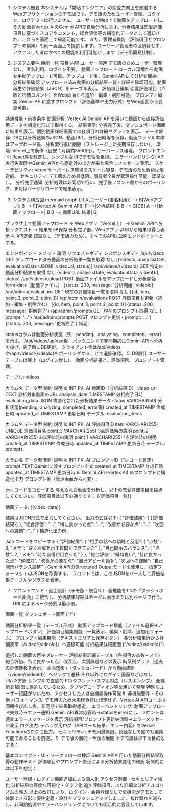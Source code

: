 1. システム概要
本システムは「婚活エンジニア」の恋愛力向上を支援するWebアプリケーションのデモ版です。デモ版のためユーザー管理、ログイン、ログアウトは行いません。
ユーザーはWeb上で動画をアップロードし、その動画をVertex AIのGemini APIで自動分析します。分析結果は恋愛評価項目に基づくスコアやコメント、総合評価等の構造化データとして返却され、これらを画面上で確認可能です。
また、管理者機能（評価項目とプロンプトの編集）も同一画面上で提供します。ユーザー／管理者の区別はせず、アクセスした者はすべての機能を利用可能とします（デモ用簡易仕様）。

2. システム要件
機能一覧
項目	内容
ユーザー関連	デモ版のためユーザー管理なし。匿名利用。ログイン不要。
動画アップロード	ローカル環境から動画を手動アップロード可能。アップロード後、Gemini APIにて分析を開始。
分析結果確認	アップロード済み動画の分析結果一覧・詳細を確認可能。動画再生や評価結果（JSON）をテーブル表示。
評価項目編集	恋愛評価項目（点数と評価コメント）をWeb画面から追加・編集・削除可能。
プロンプト編集	Gemini APIに渡すプロンプト（評価基準や出力形式）をWeb画面から変更可能。

共通機能・前提条件
動画分析: Vertex AI Gemini APIを用いて動画から直接評価用データを構造化形式で取得する。
結果表示: 分析完了後、ダッシュボード画面に結果を表示。個別動画詳細画面では各項目の詳細やグラフを表示。
データ保存: DBには分析結果のJSON、動画URL、分析日時等を保存。動画ファイル本体はアップロード後、分析実行後に削除（ストレージ上に長期保存しない）。
環境: Vercel上で動作（目安：月額約3500円）。サーバーレス環境。
フロントエンド: React等を想定し、シンプルなUIでデモ性を重視。
エラーハンドリング: API実行失敗時やGemini APIから想定外の出力が来た場合にメッセージ表示。
スケーラビリティ: Vercelサーバーレス環境でスケール容易。デモ版のため負荷は限定的。
セキュリティ: デモ版のため最低限。閲覧者全員が管理操作可能。認証なし。
分析完了通知: 分析処理は非同期で行い、完了後フロント側からのポーリング、またはページリロードで結果表示。

3. システム構成図
mermaid
graph LR
    A[ユーザー(匿名利用)] --> B[Webアプリ];
    B --> F[Vertex AI Gemini API];
    F -->|分析結果| B
    B --> G[DB]
    A -->|動画アップロード| B
    B -->|動画URL,結果| G

ブラウザ上で動画アップロード → Webアプリ（Vercel上） → Gemini APIへ分析リクエスト → 結果をDB保存
分析完了後、WebアプリはDBから結果取得し表示
4. API定義
認証なし（デモ版のため）。すべてのAPIは公開エンドポイントとする。

エンドポイント	メソッド	説明	リクエストボディ	レスポンスボディ
/api/videos	GET	アップロード済み動画の分析結果一覧を取得	なし	[{videoId, analysisDate, evaluationData (JSON), videoUrl, status}]
/api/videos/{videoId}	GET	特定の動画分析結果を取得	なし	{videoId, analysisDate, evaluationData, videoUrl, status}
/api/videos/upload	POST	動画ファイルをアップロードし分析開始	form-data（動画ファイル）	{status: 200, message: '分析開始', videoId}
/api/admin/evaluations	GET	現在の評価項目一覧を取得	なし	[{id, item, point_3, point_2, point_1}]
/api/admin/evaluations	POST	評価項目を更新（追加・編集・削除含む）	[{id, item, point_3, point_2, point_1}]	{status: 200, message: '更新完了'}
/api/admin/prompts	GET	現在のプロンプト取得	なし	{ prompt: '...' }
/api/admin/prompts	POST	プロンプト更新	{ prompt: '...' }	{status: 200, message: '更新完了'}
補足:

statusカラムは動画分析状態（例：pending、analyzing、completed、error）を示す。
/api/videos/upload後、バックエンドで非同期的にGemini APIへ分析を投げ、完了時にDB更新。
クライアント側は/api/videosや/api/videos/{videoId}をポーリングすることで進捗確認。
5. DB設計
ユーザーテーブルは廃止（ログイン無し）。
動画分析結果と、評価項目、プロンプトを管理。

テーブル: videos

カラム名	データ型	制約	説明
id	INT	PK, AI	動画ID（分析結果ID）
video_url	TEXT		分析対象動画のURL
analysis_date	TIMESTAMP		分析完了日時
evaluation_data	JSON		構造化された分析結果データ
status	VARCHAR(50)		分析状態(pending, analyzing, completed, error等)
created_at	TIMESTAMP		作成日時
updated_at	TIMESTAMP		更新日時
テーブル: evaluation_items

カラム名	データ型	制約	説明
id	INT	PK, AI	評価項目ID
item	VARCHAR(255)	UNIQUE	評価項目名
point_3	VARCHAR(255)		3点評価時の説明
point_2	VARCHAR(255)		2点評価時の説明
point_1	VARCHAR(255)		1点評価時の説明
created_at	TIMESTAMP		作成日時
updated_at	TIMESTAMP		更新日時
テーブル: prompts

カラム名	データ型	制約	説明
id	INT	PK, AI	プロンプトID（1レコード想定）
prompt	TEXT		Geminiに渡すプロンプト全文
created_at	TIMESTAMP		作成日時
updated_at	TIMESTAMP		更新日時
6. Gemini API (Vertex AI) のプロンプトと構造化出力
プロンプト例（管理画面から可変）:

css
コードをコピーする
与えられた動画を分析し、以下の恋愛評価項目を採点してください。
評価項目は以下の通りです：
{{評価項目一覧}}

動画データ: {{video_data}}

結果はJSON形式で出力してください。
出力形式は以下:
{
  "評価結果": {
    {{評価結果}}
  },
  "総合評価": "...",
  "特に良かった点": "...",
  "改善が必要な点": "...",
  "次回への課題": "..."
}
構造化出力例:

json
コードをコピーする
{
  "評価結果": {
    "相手の話への傾聴と反応": {
      "点数": 3,
      "メモ": "深く理解を示す質問ができていた"
    },
    "自己開示のバランス": {
      "点数": 2,
      "メモ": "時々自慢が目立った"
    }
  },
  "総合評価": "概ね良い",
  "特に良かった点": "傾聴力",
  "改善が必要な点": "自己アピール過多",
  "次回への課題": "自己開示バランス調整"
}
Gemini APIのStructured Outputモードを使用し、指定フォーマットのJSONを取得する。
フロントでは、このJSONをパースして評価結果テーブルやグラフを表示。

7. フロントエンド・画面設計（デモ版 - 統合UI）
全機能を1つの「ダッシュボード画面」に統合し、分析結果詳細はモーダル表示または別ページで行う。URLによるページ分割は最小限。

画面一覧
ダッシュボード画面 ("/")

動画分析結果一覧（テーブル形式）
動画アップロード機能（ファイル選択→アップロードボタン）
評価項目編集機能（一覧表示、編集・削除、追加用フォーム）
プロンプト編集機能（テキストエリアと保存ボタン）
各分析結果行から詳細表示（/video/{videoId}）へ遷移可能
分析結果詳細画面 ("/video/{videoId}")

選択した動画の再生プレーヤー
評価結果詳細テーブル（各項目の点数・メモ）
総合評価、特に良かった点、改善点、次回課題などの表示
時系列グラフ（過去の評価推移を表示）
画面遷移
/（ダッシュボード）から動画詳細（/video/{videoId}）へリンクで遷移
それ以外にログイン画面などはなし
UI/UX方針
シンプルで直感的
PC/タブレット/スマホ対応（レスポンシブ）
全機能を1画面に集約しているため、タブやアコーディオン等を用いて整理
特別なユーザー認証がないため、アクセスした人は全機能操作可能
8. 非機能要件・その他
パフォーマンス: デモ用のため大規模負荷は想定せず。Vertex AI APIコールは同期呼び出し後、非同期で結果取得想定。
エラーハンドリング:
動画アップロード失敗時→エラー通知
Gemini API異常応答時→statusをerrorにし、フロントは適宜エラーメッセージを表示
評価項目/プロンプト更新失敗時→エラーメッセージ表示
ログ出力: デバッグ用ログ（APIコール結果、エラー内容）をVercel Functionsのログに出力。
セキュリティ: デモ用最低限。認証なしで誰でも編集可能であることを前提。
9. デモ版の目的・今後の展開
本デモ版は以下を目的とする：

基本コンセプト・UI・ワークフローの検証
Gemini APIを用いた動画分析結果取得の動作テスト
評価項目やプロンプト修正による分析結果変化の確認
将来的には以下を想定：

ユーザー登録・ログイン機能追加による個人化
アクセス制御・セキュリティ強化
分析結果の高度な可視化・グラフ化
追加評価項目、より詳細な分析アルゴリズムの導入
以上の改訂により、ログイン・会員登録なしで全機能がデモとして体験できる形に要件定義・設計をブラッシュアップしました。抜け漏れを減らし、非同期処理やエラーハンドリングについても明示的に言及しています。